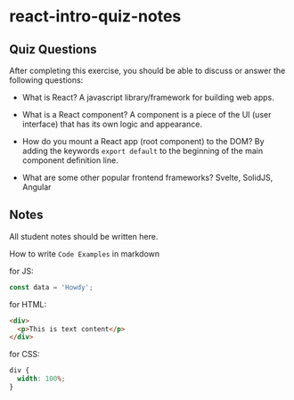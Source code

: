 # react-intro-quiz-notes

## Quiz Questions

After completing this exercise, you should be able to discuss or answer the following questions:

- What is React?
  A javascript library/framework for building web apps.

- What is a React component?
  A component is a piece of the UI (user interface) that has its own logic and appearance.

- How do you mount a React app (root component) to the DOM?
  By adding the keywords `export default` to the beginning of the main component definition line.

- What are some other popular frontend frameworks?
  Svelte, SolidJS, Angular

## Notes

All student notes should be written here.

How to write `Code Examples` in markdown

for JS:

```javascript
const data = 'Howdy';
```

for HTML:

```html
<div>
  <p>This is text content</p>
</div>
```

for CSS:

```css
div {
  width: 100%;
}
```
